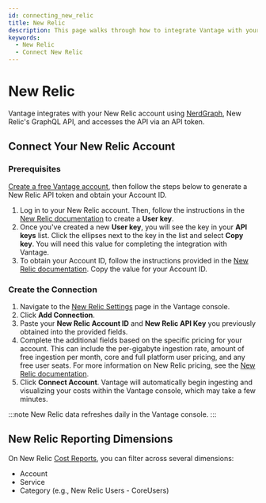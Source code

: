 ```yaml
---
id: connecting_new_relic
title: New Relic
description: This page walks through how to integrate Vantage with your New Relic account.
keywords:
  - New Relic
  - Connect New Relic
---
```


# New Relic

Vantage integrates with your New Relic account using [NerdGraph](https://docs.newrelic.com/docs/apis/nerdgraph/get-started/introduction-new-relic-nerdgraph/), New Relic's GraphQL API, and accesses the API via an API token.

## Connect Your New Relic Account

### Prerequisites

[Create a free Vantage account](https://console.vantage.sh/signup), then follow the steps below to generate a New Relic API token and obtain your Account ID.

1. Log in to your New Relic account. Then, follow the instructions in the [New Relic documentation](https://docs.newrelic.com/docs/apis/intro-apis/new-relic-api-keys/#overview-keys) to create a **User key**.
2. Once you've created a new **User key**, you will see the key in your **API keys** list. Click the ellipses next to the key in the list and select **Copy key**. You will need this value for completing the integration with Vantage.
3. To obtain your Account ID, follow the instructions provided in the [New Relic documentation](https://docs.newrelic.com/docs/accounts/accounts-billing/account-structure/account-id/). Copy the value for your Account ID.

### Create the Connection

1. Navigate to the [New Relic Settings](https://console.vantage.sh/settings/new_relic) page in the Vantage console.
2. Click **Add Connection**.
3. Paste your **New Relic Account ID** and **New Relic API Key** you previously obtained into the provided fields.
4. Complete the additional fields based on the specific pricing for your account. This can include the per-gigabyte ingestion rate, amount of free ingestion per month, core and full platform user pricing, and any free user seats. For more information on New Relic pricing, see the [New Relic documentation](https://docs.newrelic.com/docs/accounts/accounts-billing/new-relic-one-pricing-billing/new-relic-one-pricing-billing/).
5. Click **Connect Account**. Vantage will automatically begin ingesting and visualizing your costs within the Vantage console, which may take a few minutes.

:::note
New Relic data refreshes daily in the Vantage console.
:::

## New Relic Reporting Dimensions

On New Relic [Cost Reports](/cost_reports), you can filter across several dimensions:

- Account
- Service
- Category (e.g., New Relic Users - CoreUsers)
